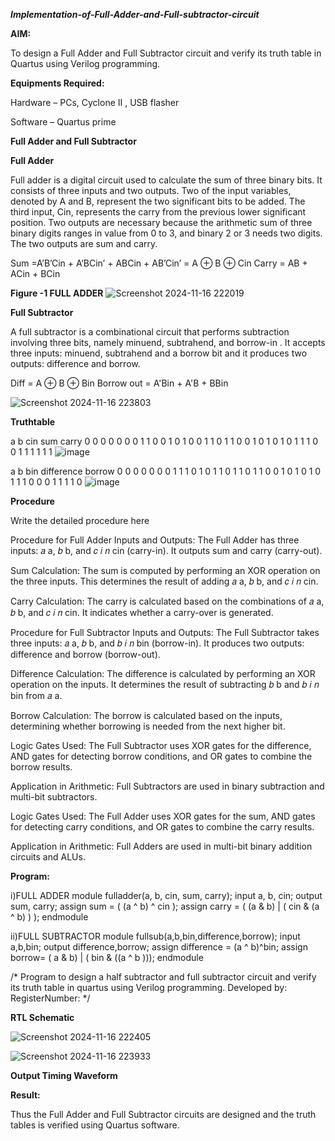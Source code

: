 ***Implementation-of-Full-Adder-and-Full-subtractor-circuit***

**AIM:**

To design a Full Adder and Full Subtractor circuit and verify its truth table in Quartus using Verilog programming.

**Equipments Required:**

Hardware – PCs, Cyclone II , USB flasher

Software – Quartus prime

**Full Adder and Full Subtractor**

**Full Adder**

Full adder is a digital circuit used to calculate the sum of three binary bits. It consists of three inputs and two outputs. Two of the input variables, denoted by A and B, represent the two significant bits to be added. The third input, Cin, represents the carry from the previous lower significant position. Two outputs are necessary because the arithmetic sum of three binary digits ranges in value from 0 to 3, and binary 2 or 3 needs two digits. The two outputs are sum and carry.

Sum =A’B’Cin + A’BCin’ + ABCin + AB’Cin’ = A ⊕ B ⊕ Cin 
Carry = AB + ACin + BCin

**Figure -1 FULL ADDER**
![Screenshot 2024-11-16 222019](https://github.com/user-attachments/assets/cb3b55ca-1fa8-4001-bea9-00c1542ab5a2)


**Full Subtractor**

A full subtractor is a combinational circuit that performs subtraction involving three bits, namely minuend, subtrahend, and borrow-in . It accepts three inputs: minuend, subtrahend and a borrow bit and it produces two outputs: difference and borrow.

Diff = A ⊕ B ⊕ Bin 
Borrow out = A'Bin + A'B + BBin

![Screenshot 2024-11-16 223803](https://github.com/user-attachments/assets/d78ad766-cb49-4af0-9134-670028dc96e5)

**Truthtable**

a	b	cin	sum	carry
0	0	0	0	0
0	0	1	1	0
0	1	0	1	0
0	1	1	0	1
1	0	0	1	0
1	0	1	0	1
1	1	0	0	1
1	1	1	1	1
![image](https://github.com/user-attachments/assets/22267702-fbf5-45db-8967-a4b7017b860d)

a	b	bin	difference	borrow
0	0	0	0	0
0	0	1	1	1
0	1	0	1	1
0	1	1	0	1
1	0	0	1	0
1	0	1	0	1
1	1	0	0	0
1	1	1	1	0
![image](https://github.com/user-attachments/assets/97281233-d92d-4431-961b-6b9e6e6cc904)



**Procedure**

Write the detailed procedure here

Procedure for Full Adder 
Inputs and Outputs:
The Full Adder has three inputs: 
𝑎
a, 
𝑏
b, and 
𝑐
𝑖
𝑛
cin (carry-in). It outputs sum and carry (carry-out).

Sum Calculation:
The sum is computed by performing an XOR operation on the three inputs. This determines the result of adding 
𝑎
a, 
𝑏
b, and 
𝑐
𝑖
𝑛
cin.

Carry Calculation:
The carry is calculated based on the combinations of 
𝑎
a, 
𝑏
b, and 
𝑐
𝑖
𝑛
cin. It indicates whether a carry-over is generated.



Procedure for Full Subtractor
Inputs and Outputs:
The Full Subtractor takes three inputs: 
𝑎
a, 
𝑏
b, and 
𝑏
𝑖
𝑛
bin (borrow-in). It produces two outputs: difference and borrow (borrow-out).

Difference Calculation:
The difference is calculated by performing an XOR operation on the inputs. It determines the result of subtracting 
𝑏
b and 
𝑏
𝑖
𝑛
bin from 
𝑎
a.

Borrow Calculation:
The borrow is calculated based on the inputs, determining whether borrowing is needed from the next higher bit.

Logic Gates Used:
The Full Subtractor uses XOR gates for the difference, AND gates for detecting borrow conditions, and OR gates to combine the borrow results.

Application in Arithmetic:
Full Subtractors are used in binary subtraction and multi-bit subtractors.

Logic Gates Used:
The Full Adder uses XOR gates for the sum, AND gates for detecting carry conditions, and OR gates to combine the carry results.

Application in Arithmetic:
Full Adders are used in multi-bit binary addition circuits and ALUs.



**Program:**

i)FULL ADDER
module fulladder(a, b, cin, sum, carry);
input a, b, cin;
output sum, carry;
assign sum = ( (a ^ b) ^ cin );
assign carry = ( (a & b) | ( cin & (a ^ b) ) );
endmodule

ii)FULL SUBTRACTOR
module fullsub(a,b,bin,difference,borrow);
input a,b,bin;
output difference,borrow;
assign difference = (a ^ b)^bin;
assign borrow= ( a & b) | ( bin & ((a ^ b )));
endmodule

/* Program to design a half subtractor and full subtractor circuit and verify its truth table in quartus using Verilog programming. Developed by: RegisterNumber:
*/

**RTL Schematic**


![Screenshot 2024-11-16 222405](https://github.com/user-attachments/assets/d7c23745-6a45-4f6d-8f9f-881486e100b8)

![Screenshot 2024-11-16 223933](https://github.com/user-attachments/assets/d1f76a05-1625-4cbc-ac66-4ae16fd885c3)

**Output Timing Waveform**

**Result:**

Thus the Full Adder and Full Subtractor circuits are designed and the truth tables is verified using Quartus software.



